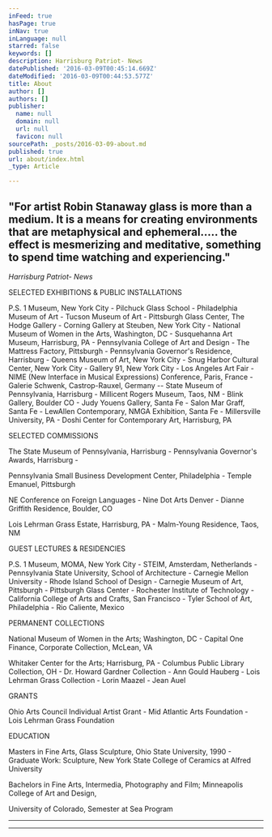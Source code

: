```yaml
---
inFeed: true
hasPage: true
inNav: true
inLanguage: null
starred: false
keywords: []
description: Harrisburg Patriot- News
datePublished: '2016-03-09T00:45:14.669Z'
dateModified: '2016-03-09T00:44:53.577Z'
title: About
author: []
authors: []
publisher:
  name: null
  domain: null
  url: null
  favicon: null
sourcePath: _posts/2016-03-09-about.md
published: true
url: about/index.html
_type: Article

---
```

## "For artist Robin Stanaway glass is more than a medium. It is a means for creating environments that are metaphysical and ephemeral..... the effect is mesmerizing and meditative, something to spend time watching and experiencing." 

_Harrisburg Patriot- News_

SELECTED EXHIBITIONS & PUBLIC INSTALLATIONS

P.S. 1 Museum, New York City  -  Pilchuck Glass School  -   Philadelphia Museum of Art  -  Tucson Museum of Art - Pittsburgh Glass Center, The Hodge Gallery  -  Corning Gallery at Steuben, New York City  -  National Museum of Women in the Arts, Washington, DC  -  Susquehanna Art Museum, Harrisburg, PA  -  Pennsylvania College of Art and Design  -  The Mattress Factory, Pittsburgh  -  Pennsylvania Governor's Residence, Harrisburg  -  Queens Museum of Art, New York City  -  Snug Harbor Cultural Center,  New York City  -  Gallery 91, New York City  -  Los Angeles Art Fair  -  NIME (New Interface in Musical Expressions) Conference, Paris, France  -  Galerie Schwenk, Castrop-Rauxel, Germany  --   State Museum of Pennsylvania, Harrisburg  -  Millicent Rogers Museum, Taos, NM  -  Blink Gallery, Boulder CO - Judy Youens Gallery, Santa Fe - Salon Mar Graff, Santa Fe - LewAllen Contemporary, NMGA Exhibition, Santa Fe  -  Millersville University, PA -  Doshi Center for Contemporary Art, Harrisburg, PA

SELECTED COMMISSIONS

The State Museum of Pennsylvania, Harrisburg  -  Pennsylvania Governor's Awards, Harrisburg  -

Pennsylvania Small Business Development Center, Philadelphia  -  Temple Emanuel, Pittsburgh

NE Conference on Foreign Languages  -  Nine Dot Arts Denver  -  Dianne Griffith Residence, Boulder, CO

Lois Lehrman Grass Estate, Harrisburg, PA   -  Malm-Young Residence, Taos, NM

GUEST LECTURES & RESIDENCIES

P.S. 1 Museum, MOMA, New York City  -  STEIM, Amsterdam, Netherlands  -  Pennsylvania State University, School of Architecture  -  Carnegie Mellon University  -  Rhode Island School of Design  -  Carnegie Museum of Art, Pittsburgh  - Pittsburgh Glass Center  - Rochester Institute of Technology  -  California College of Arts and Crafts, San Francisco  - Tyler School of Art, Philadelphia  -  Rio Caliente, Mexico 

PERMANENT COLLECTIONS

National Museum of Women in the Arts; Washington, DC  -  Capital One Finance, Corporate Collection, McLean, VA

Whitaker Center for the Arts; Harrisburg, PA  -  Columbus Public Library Collection, OH  -  Dr. Howard Gardner Collection   -  Ann Gould Hauberg   -  Lois Lehrman Grass Collection  -  Lorin Maazel  -  Jean Auel

GRANTS

Ohio Arts Council Individual Artist Grant  -  Mid Atlantic Arts Foundation  -  Lois Lehrman Grass Foundation

EDUCATION

Masters in Fine Arts, Glass Sculpture,  Ohio State University, 1990  -  Graduate Work: Sculpture, New York State College of Ceramics at Alfred University

Bachelors in Fine Arts, Intermedia, Photography and Film;  Minneapolis College of Art and Design,

University of Colorado, Semester at Sea Program

********************

****